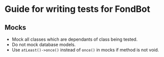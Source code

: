 # Guide for writing tests for FondBot

## Mocks
* Mock all classes which are dependants of class being tested.
* Do not mock database models.
* Use `atLeast()->once()` instead of `once()` in mocks if method is not void.

